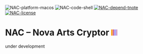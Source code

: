 ![NAC-platform-macos](https://img.shields.io/badge/platform-macOS-lightgrey.svg)
![NAC-code-shell](https://img.shields.io/badge/code-shell-yellow.svg)
[![NAC-depend-tnote](https://img.shields.io/badge/dependency-terminal--notifier%201.6.3-green.svg)](https://github.com/alloy/terminal-notifier)
[![NAC-license](http://img.shields.io/badge/license-MIT+-blue.svg)](https://github.com/JayBrown/NAC-Nova-Arts-Cryptor/blob/master/license.md)

# NAC – Nova Arts Cryptor <img src="https://github.com/JayBrown/NAC-Nova-Arts-Cryptor/blob/master/img/jb-img.png" height="20px"/>
under development
